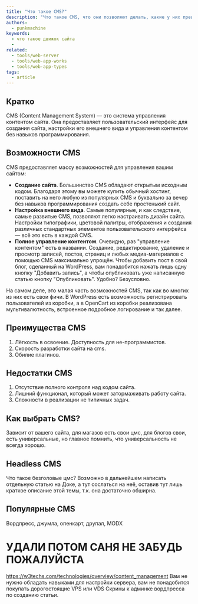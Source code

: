 ```yaml
---
title: "Что такое CMS?"
description: "Что такое CMS, что они позволяют делать, какие у них преимущества и недостатки?"
authors:
  - punkmachine
keywords:
  - что такое движок сайта
  -
related:
  - tools/web-server
  - tools/web-app-works
  - tools/web-app-types
tags:
  - article
---
```


## Кратко
CMS (Content Management System) — это система управления контентом сайта. Она предоставляет пользовательский интерфейс для создания сайта, настройки его внешнего вида и управления контентом без навыков программирования.

## Возможности CMS

CMS предоставляет массу возможностей для управления вашим сайтом:

- **Создание сайта**. Большинство CMS обладают открытым исходным кодом. Благодаря этому вы можете купить обычный хостинг, поставить на него любую из популярных CMS и буквально за вечер без навыков программирования создать себе простенький сайт.
- **Настройка внешнего вида**. Самые популярные, и как следствие, самые развитые CMS, позволяют легко настраивать дизайн сайта. Настройки типографики, цветовой палитры, отображения и создания различных стандартных элементов пользовательского интерфейса — всё это есть в каждой CMS.
- **Полное управление контентом**. Очевидно, раз "управление контентом" есть в названии. Создание, редактирование, удаление и просмотр записей, постов, страниц и любых медиа-материалов с помощью CMS максимально упрощён. Чтобы добавить пост в свой блог, сделанный на WordPress, вам понадобится нажать лишь одну кнопку "Добавить запись", а чтобы опубликовать уже написанную статью кнопку "Опубликовать". Удобно? Безусловно.

На самом деле, это малая часть возможностей CMS, так как во многих из них есть свои фичи. В WordPress есть возможность регистрировать пользователей из коробки, а в OpenCart из коробки реализована мультивалютность, встроенное подробное логирование и так далее.

## Преимущества CMS

1. Лёгкость в освоение. Доступность для не-программистов.
2. Скорость разработки сайта на cms.
3. Обилие плагинов.

## Недостатки CMS

1. Отсутствие полного контроля над кодом сайта.
2. Лишний функционал, который может затормаживать работу сайта.
3. Сложности в реализации не типичных задач.

## Как выбрать CMS?

Зависит от вашего сайта, для магазов есть свои цмс, для блогов свои, есть универсальные, но главное помнить, что универсальность не всегда хорошо.

## Headless CMS

Что такое безголовые цмс? Возможно в дальнейшем написать отдельную статью на Доке, а тут сослаться на неё, оставив тут лишь краткое описание этой темы, т.к. она достаточно обширна.

## Популярные CMS

Вордпресс, джумла, опенкарт, друпал, MODX




# УДАЛИ ПОТОМ САНЯ НЕ ЗАБУДЬ ПОЖАЛУЙСТА
https://w3techs.com/technologies/overview/content_management
Вам не нужно обладать навыками для настройки сервера, вам не понадобится покупать дорогостоящие VPS или VDS
Скрины к админке вордпресса по созданию статьи.